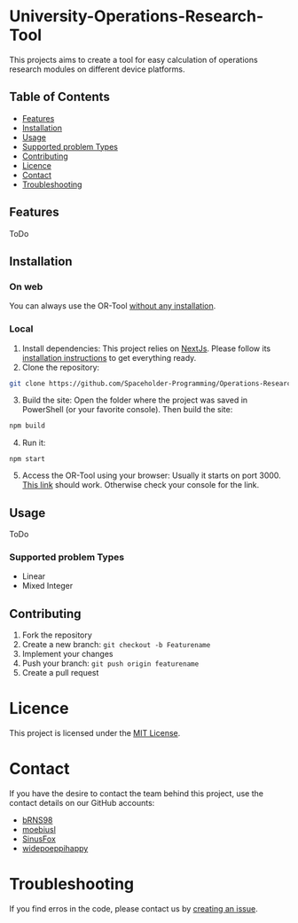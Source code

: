 # University-Operations-Research-Tool
This projects aims to create a tool for easy calculation of operations research modules on different device platforms.

## Table of Contents
- [Features](#features) 
- [Installation](#installation)
- [Usage](#usage)
- [Supported problem Types](#supported-problem-types)
- [Contributing](#contributing)
- [Licence](#licence)
- [Contact](#contact)
- [Troubleshooting](#troubleshooting)
## Features 
ToDo
## Installation 
### On web
You can always use the OR-Tool [without any installation](https://spaceholder-programming.github.io/Operations-Research-Tool/).
### Local
1. Install dependencies:
This project relies on [NextJs](https://nextjs.org/). Please follow its [installation instructions](https://nextjs.org/docs/getting-started/installation) to get everything ready.
2. Clone the repository:
```Bash
git clone https://github.com/Spaceholder-Programming/Operations-Research-Tool.git
```
3. Build the site:
Open the folder where the project was saved in PowerShell (or your favorite console). Then build the site:
```Bash
npm build
```
4. Run it:
```
npm start
```
5. Access the OR-Tool using your browser:
Usually it starts on port 3000. [This link](http://localhost:3000) should work. Otherwise check your console for the link.
## Usage

ToDo
### Supported problem Types
+ Linear
+ Mixed Integer

## Contributing
1. Fork the repository
2. Create a new branch: `git checkout -b Featurename`
3. Implement your changes
4. Push your branch: `git push origin featurename`
5. Create a pull request
# Licence
This project is licensed under the [MIT License](https://github.com/Spaceholder-Programming/Operations-Research-Tool?tab=MIT-1-ov-file).
# Contact
If you have the desire to contact the team behind this project, use the contact details on our GitHub accounts:
+ [bRNS98](https://github.com/bRNS98)
+ [moebiusl](https://giothub.com/moebiusl)
+ [SinusFox](https://github.com/SinusFox)
+ [widepoeppihappy](https://github.com/widepoeppihappy)
# Troubleshooting
If you find erros in the code, please contact us by [creating an issue](https://github.com/Spaceholder-Programming/Operations-Research-Tool/issues/new).

